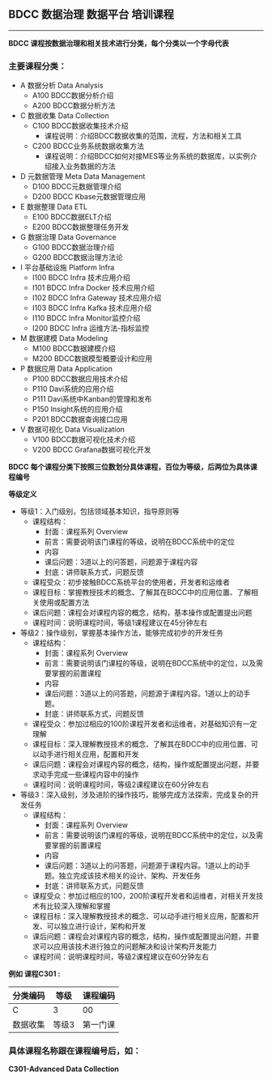 ## BDCC 数据治理 数据平台 培训课程
---
**BDCC 课程按数据治理和相关技术进行分类，每个分类以一个字母代表**

### 主要课程分类：
- A 数据分析 Data Analysis
  - A100 BDCC数据分析介绍
  - A200 BDCC数据分析方法
- C 数据收集 Data Collection
  - C100 BDCC数据收集技术介绍
    - 课程说明：介绍BDCC数据收集的范围，流程，方法和相关工具
  - C200 BDCC业务系统数据收集方法
    - 课程说明：介绍BDCC如何对接MES等业务系统的数据库，以实例介绍接入业务数据的方法
- D 元数据管理 Meta Data Management
  - D100 BDCC元数据管理介绍
  - D200 BDCC Kbase元数据管理应用
- E 数据整理 Data ETL
  - E100 BDCC数据ELT介绍
  - E200 BDCC数据整理任务开发
- G 数据治理 Data Governance
  - G100 BDCC数据治理介绍
  - G200 BDCC数据治理方法论
- I 平台基础设施 Platform Infra
  - I100 BDCC Infra 技术应用介绍
  - I101 BDCC Infra Docker 技术应用介绍
  - I102 BDCC Infra Gateway 技术应用介绍
  - I103 BDCC Infra Kafka 技术应用介绍
  - I110 BDCC Infra Monitor监控介绍
  - I200 BDCC Infra 运维方法-指标监控
- M 数据建模 Data Modeling
  - M100 BDCC数据建模介绍
  - M200 BDCC数据模型概要设计和应用
- P 数据应用 Data Application
  - P100 BDCC数据应用技术介绍
  - P110 Davi系统的应用介绍
  - P111 Davi系统中Kanban的管理和发布
  - P150 Insight系统的应用介绍
  - P201 BDCC数据查询接口应用
- V 数据可视化 Data Visualization
  - V100 BDCC数据可视化技术介绍
  - V200 BDCC Grafana数据可视化开发

**BDCC 每个课程分类下按照三位数划分具体课程，百位为等级，后两位为具体课程编号**

**等级定义**
- 等级1：入门级别，包括领域基本知识，指导原则等
  - 课程结构：
    - 封面：课程系列 Overview
    - 前言：需要说明该门课程的等级，说明在BDCC系统中的定位
    - 内容
    - 课后问题：3道以上的问答题，问题源于课程内容
    - 封底：讲师联系方式，问题反馈
  - 课程受众：初步接触BDCC系统平台的使用者，开发者和运维者
  - 课程目标：掌握教授技术的概念、了解其在BDCC中的应用位置、了解相关使用或配置方法
  - 课后问题：课程会对课程内容的概念，结构，基本操作或配置提出问题
  - 课程时间：说明课程时间，等级1课程建议在45分钟左右
- 等级2：操作级别，掌握基本操作方法，能够完成初步的开发任务
  - 课程结构：
    - 封面：课程系列 Overview
    - 前言：需要说明该门课程的等级，说明在BDCC系统中的定位，以及需要掌握的前置课程
    - 内容
    - 课后问题：3道以上的问答题，问题源于课程内容。1道以上的动手题。
    - 封底：讲师联系方式，问题反馈
  - 课程受众：参加过相应的100阶课程开发者和运维者，对基础知识有一定理解
  - 课程目标：深入理解教授技术的概念、了解其在BDCC中的应用位置、可以动手进行相关应用，配置和开发
  - 课后问题：课程会对课程内容的概念，结构，操作或配置提出问题，并要求动手完成一些课程内容中的操作
  - 课程时间：说明课程时间，等级2课程建议在60分钟左右
- 等级3：深入级别，涉及进阶的操作技巧，能够完成方法探索，完成复杂的开发任务
  - 课程结构：
    - 封面：课程系列 Overview
    - 前言：需要说明该门课程的等级，说明在BDCC系统中的定位，以及需要掌握的前置课程
    - 内容
    - 课后问题：3道以上的问答题，问题源于课程内容。1道以上的动手题。独立完成该技术相关的设计、架构、开发任务
    - 封底：讲师联系方式，问题反馈
  - 课程受众：参加过相应的100，200阶课程开发者和运维者，对相关开发技术有比较深入理解和掌握
  - 课程目标：深入理解教授技术的概念、可以动手进行相关应用，配置和开发、可以独立进行设计，架构和开发
  - 课后问题：课程会对课程内容的概念，结构，操作或配置提出问题，并要求可以应用该技术进行独立的问题解决和设计架构开发能力
  - 课程时间：说明课程时间，等级2课程建议在60分钟左右

**例如 课程C301 :**

|分类编码|等级|课程编码|
--------|----|-------|
|C      |3   | 00 |
|数据收集|等级3|第一门课|

### 具体课程名称跟在课程编号后，如：
**C301-Advanced Data Collection**


